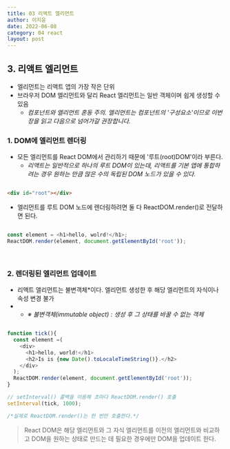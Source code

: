 ```yaml
---
title: 03 리액트 엘리먼트
author: 이지윤
date: 2022-06-08
category: 04 react
layout: post
---
```


## **3. 리액트 엘리먼트**

- 엘리먼트는 리액트 앱의 가장 작은 단위
- 브라우저 DOM 엘리먼트와 달리 React 엘리먼트는 일반 객체이며 쉽게 생성할 수 있음
  - *컴포넌트와 엘리먼트 혼동 주의. 엘리먼트는 컴포넌트의 '구성요소'이므로 이번 장을 읽고 다음으로 넘어가갈 권장합니다.*

### **1. DOM에 엘리먼트 렌더링**
- 모든 엘리먼트를 React DOM에서 관리하기 때문에 '루트(root)DOM'이라 부른다.
  - *리액트는 일반적으로 하나의 루트 DOM이 있는데, 리액트를 기본 앱에 통합하려는 경우 원하는 만큼 많은 수의 독립된 DOM 노드가 있을 수 있다.*

```html

<div id="root"></div>

```

- 엘리먼트를 루트 DOM 노드에 렌더링하려면 둘 다 ReactDOM.render()로  전달하면 된다.

```javascript

const element = <h1>hello, wolrd!</h1>;
ReactDOM.render(element, document.getElementById('root'));

```

&nbsp;
### **2. 렌더링된 엘리먼트 업데이트**
- 리액트 앨리먼트는 불변객체*이다. 엘리먼트 생성한 후 해당 엘리먼트의 자식이나 속성 변경 불가
- 
  - *※ 불변객체(immutable object) : 생성 후 그 상태를 바꿀 수 없는 객체*

```javascript

function tick(){
  const element =(
    <div>
      <h1>hello, world!</h1>
      <h2>Is is {new Date().toLocaleTimeString()}.</h2>
    </div>
  );
  ReactDOM.render(element, document.getElementById('root'));
}

// setInterval() 콜백을 이용해 초마다 ReactDOM.render() 호출 
setInterval(tick, 1000);

/*실제로 ReactDOM.render()는 한 번만 호출한다.*/

```
> React DOM은 해당 엘리먼트와 그 자식 엘리먼트를 이전의 엘리먼트와 비교하고 DOM을 원하는 상태로 만드는 데 필요한 경우에만 DOM을 업데이트 한다.